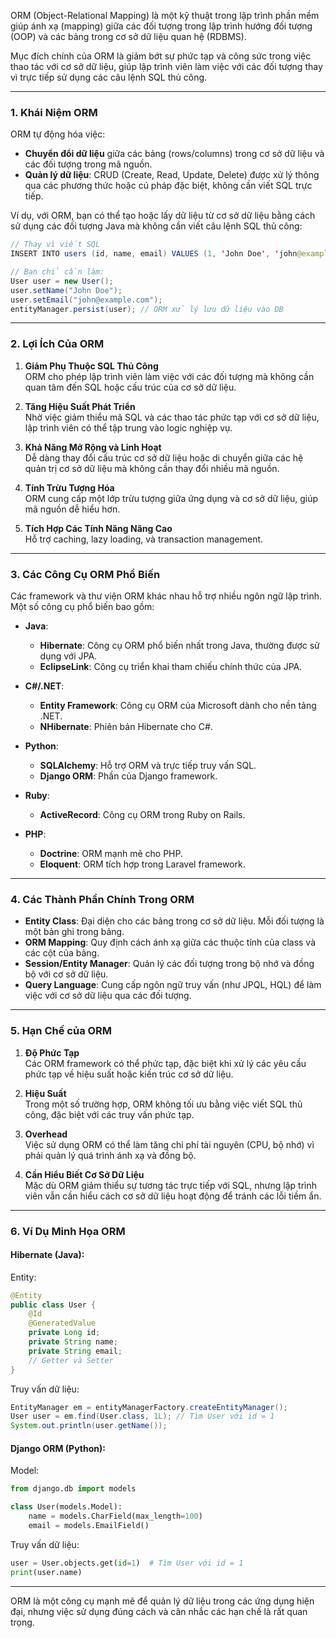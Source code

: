 ORM (Object-Relational Mapping) là một kỹ thuật trong lập trình phần mềm giúp ánh xạ (mapping) giữa các đối tượng trong lập trình hướng đối tượng (OOP) và các bảng trong cơ sở dữ liệu quan hệ (RDBMS).

Mục đích chính của ORM là giảm bớt sự phức tạp và công sức trong việc thao tác với cơ sở dữ liệu, giúp lập trình viên làm việc với các đối tượng thay vì trực tiếp sử dụng các câu lệnh SQL thủ công.

---

### 1. **Khái Niệm ORM**
ORM tự động hóa việc:
- **Chuyển đổi dữ liệu** giữa các bảng (rows/columns) trong cơ sở dữ liệu và các đối tượng trong mã nguồn.
- **Quản lý dữ liệu**: CRUD (Create, Read, Update, Delete) được xử lý thông qua các phương thức hoặc cú pháp đặc biệt, không cần viết SQL trực tiếp.

Ví dụ, với ORM, bạn có thể tạo hoặc lấy dữ liệu từ cơ sở dữ liệu bằng cách sử dụng các đối tượng Java mà không cần viết câu lệnh SQL thủ công:
```java
// Thay vì viết SQL
INSERT INTO users (id, name, email) VALUES (1, 'John Doe', 'john@example.com');

// Bạn chỉ cần làm:
User user = new User();
user.setName("John Doe");
user.setEmail("john@example.com");
entityManager.persist(user); // ORM xử lý lưu dữ liệu vào DB
```

---

### 2. **Lợi Ích Của ORM**
1. **Giảm Phụ Thuộc SQL Thủ Công**  
   ORM cho phép lập trình viên làm việc với các đối tượng mà không cần quan tâm đến SQL hoặc cấu trúc của cơ sở dữ liệu.

2. **Tăng Hiệu Suất Phát Triển**  
   Nhờ việc giảm thiểu mã SQL và các thao tác phức tạp với cơ sở dữ liệu, lập trình viên có thể tập trung vào logic nghiệp vụ.

3. **Khả Năng Mở Rộng và Linh Hoạt**  
   Dễ dàng thay đổi cấu trúc cơ sở dữ liệu hoặc di chuyển giữa các hệ quản trị cơ sở dữ liệu mà không cần thay đổi nhiều mã nguồn.

4. **Tính Trừu Tượng Hóa**  
   ORM cung cấp một lớp trừu tượng giữa ứng dụng và cơ sở dữ liệu, giúp mã nguồn dễ hiểu hơn.

5. **Tích Hợp Các Tính Năng Nâng Cao**  
   Hỗ trợ caching, lazy loading, và transaction management.

---

### 3. **Các Công Cụ ORM Phổ Biến**
Các framework và thư viện ORM khác nhau hỗ trợ nhiều ngôn ngữ lập trình. Một số công cụ phổ biến bao gồm:

- **Java**:
    - **Hibernate**: Công cụ ORM phổ biến nhất trong Java, thường được sử dụng với JPA.
    - **EclipseLink**: Công cụ triển khai tham chiếu chính thức của JPA.

- **C#/.NET**:
    - **Entity Framework**: Công cụ ORM của Microsoft dành cho nền tảng .NET.
    - **NHibernate**: Phiên bản Hibernate cho C#.

- **Python**:
    - **SQLAlchemy**: Hỗ trợ ORM và trực tiếp truy vấn SQL.
    - **Django ORM**: Phần của Django framework.

- **Ruby**:
    - **ActiveRecord**: Công cụ ORM trong Ruby on Rails.

- **PHP**:
    - **Doctrine**: ORM mạnh mẽ cho PHP.
    - **Eloquent**: ORM tích hợp trong Laravel framework.

---

### 4. **Các Thành Phần Chính Trong ORM**
- **Entity Class**: Đại diện cho các bảng trong cơ sở dữ liệu. Mỗi đối tượng là một bản ghi trong bảng.
- **ORM Mapping**: Quy định cách ánh xạ giữa các thuộc tính của class và các cột của bảng.
- **Session/Entity Manager**: Quản lý các đối tượng trong bộ nhớ và đồng bộ với cơ sở dữ liệu.
- **Query Language**: Cung cấp ngôn ngữ truy vấn (như JPQL, HQL) để làm việc với cơ sở dữ liệu qua các đối tượng.

---

### 5. **Hạn Chế của ORM**
1. **Độ Phức Tạp**  
   Các ORM framework có thể phức tạp, đặc biệt khi xử lý các yêu cầu phức tạp về hiệu suất hoặc kiến trúc cơ sở dữ liệu.

2. **Hiệu Suất**  
   Trong một số trường hợp, ORM không tối ưu bằng việc viết SQL thủ công, đặc biệt với các truy vấn phức tạp.

3. **Overhead**  
   Việc sử dụng ORM có thể làm tăng chi phí tài nguyên (CPU, bộ nhớ) vì phải quản lý quá trình ánh xạ và đồng bộ.

4. **Cần Hiểu Biết Cơ Sở Dữ Liệu**  
   Mặc dù ORM giảm thiểu sự tương tác trực tiếp với SQL, nhưng lập trình viên vẫn cần hiểu cách cơ sở dữ liệu hoạt động để tránh các lỗi tiềm ẩn.

---

### 6. **Ví Dụ Minh Họa ORM**
#### Hibernate (Java):
Entity:
```java
@Entity
public class User {
    @Id
    @GeneratedValue
    private Long id;
    private String name;
    private String email;
    // Getter và Setter
}
```

Truy vấn dữ liệu:
```java
EntityManager em = entityManagerFactory.createEntityManager();
User user = em.find(User.class, 1L); // Tìm User với id = 1
System.out.println(user.getName());
```

#### Django ORM (Python):
Model:
```python
from django.db import models

class User(models.Model):
    name = models.CharField(max_length=100)
    email = models.EmailField()
```

Truy vấn dữ liệu:
```python
user = User.objects.get(id=1)  # Tìm User với id = 1
print(user.name)
```

---

ORM là một công cụ mạnh mẽ để quản lý dữ liệu trong các ứng dụng hiện đại, nhưng việc sử dụng đúng cách và cân nhắc các hạn chế là rất quan trọng.
